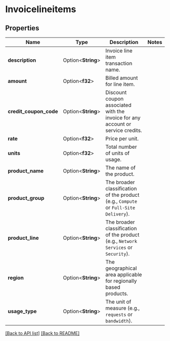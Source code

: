 # Invoicelineitems

## Properties

Name | Type | Description | Notes
------------ | ------------- | ------------- | -------------
**description** | Option<**String**> | Invoice line item transaction name. | 
**amount** | Option<**f32**> | Billed amount for line item. | 
**credit_coupon_code** | Option<**String**> | Discount coupon associated with the invoice for any account or service credits. | 
**rate** | Option<**f32**> | Price per unit. | 
**units** | Option<**f32**> | Total number of units of usage. | 
**product_name** | Option<**String**> | The name of the product. | 
**product_group** | Option<**String**> | The broader classification of the product (e.g., `Compute` or `Full-Site Delivery`). | 
**product_line** | Option<**String**> | The broader classification of the product (e.g., `Network Services` or `Security`). | 
**region** | Option<**String**> | The geographical area applicable for regionally based products. | 
**usage_type** | Option<**String**> | The unit of measure (e.g., `requests` or `bandwidth`). | 

[[Back to API list]](../README.md#documentation-for-api-endpoints) [[Back to README]](../README.md)


